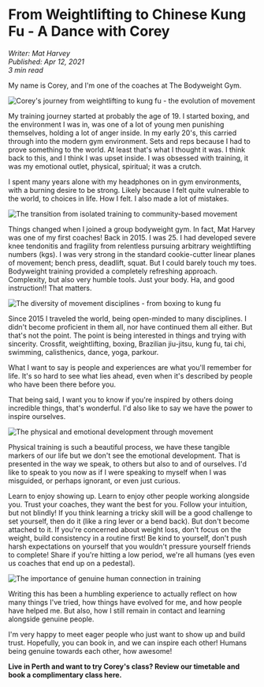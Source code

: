 # From Weightlifting to Chinese Kung Fu - A Dance with Corey

*Writer: Mat Harvey*  
*Published: Apr 12, 2021*  
*3 min read*

My name is Corey, and I'm one of the coaches at The Bodyweight Gym.

![Corey's journey from weightlifting to kung fu - the evolution of movement](/blogs/weightliftingtokungfu/7232a3_b127c5be4f9c4d66966a08ffb72b69c7~mv2.avif)

My training journey started at probably the age of 19. I started boxing, and the environment I was in, was one of a lot of young men punishing themselves, holding a lot of anger inside. In my early 20's, this carried through into the modern gym environment. Sets and reps because I had to prove something to the world. At least that's what I thought it was. I think back to this, and I think I was upset inside. I was obsessed with training, it was my emotional outlet, physical, spiritual; it was a crutch.

I spent many years alone with my headphones on in gym environments, with a burning desire to be strong. Likely because I felt quite vulnerable to the world, to choices in life. How I felt. I also made a lot of mistakes.

![The transition from isolated training to community-based movement](/blogs/weightliftingtokungfu/7232a3_fc5fe95fcb6c4e289db32216a688d263~mv2.avif)

Things changed when I joined a group bodyweight gym. In fact, Mat Harvey was one of my first coaches! Back in 2015. I was 25. I had developed severe knee tendonitis and fragility from relentless pursuing arbitrary weightlifting numbers (kgs). I was very strong in the standard cookie-cutter linear planes of movement; bench press, deadlift, squat. But I could barely touch my toes. Bodyweight training provided a completely refreshing approach. Complexity, but also very humble tools. Just your body. Ha, and good instruction!! That matters.

![The diversity of movement disciplines - from boxing to kung fu](/blogs/weightliftingtokungfu/7232a3_9936d039668044c1b72f38442e2a68db~mv2.avif)

Since 2015 I traveled the world, being open-minded to many disciplines. I didn't become proficient in them all, nor have continued them all either. But that's not the point. The point is being interested in things and trying with sincerity. Crossfit, weightlifting, boxing, Brazilian jiu-jitsu, kung fu, tai chi, swimming, calisthenics, dance, yoga, parkour.

What I want to say is people and experiences are what you'll remember for life. It's so hard to see what lies ahead, even when it's described by people who have been there before you.

That being said, I want you to know if you're inspired by others doing incredible things, that's wonderful. I'd also like to say we have the power to inspire ourselves.

![The physical and emotional development through movement](/blogs/weightliftingtokungfu/7232a3_a84400a71a0d44a19618ab82b5e834b3~mv2.avif)

Physical training is such a beautiful process, we have these tangible markers of our life but we don't see the emotional development. That is presented in the way we speak, to others but also to and of ourselves. I'd like to speak to you now as if I were speaking to myself when I was misguided, or perhaps ignorant, or even just curious.

Learn to enjoy showing up. Learn to enjoy other people working alongside you. Trust your coaches, they want the best for you. Follow your intuition, but not blindly! If you think learning a tricky skill will be a good challenge to set yourself, then do it (like a ring lever or a bend back). But don't become attached to it. If you're concerned about weight loss, don't focus on the weight, build consistency in a routine first! Be kind to yourself, don't push harsh expectations on yourself that you wouldn't pressure yourself friends to complete! Share if you're hitting a low period, we're all humans (yes even us coaches that end up on a pedestal).

![The importance of genuine human connection in training](/blogs/weightliftingtokungfu/7232a3_44ca8f193d654fbdafd28373b144a57b~mv2.avif)

Writing this has been a humbling experience to actually reflect on how many things I've tried, how things have evolved for me, and how people have helped me. But also, how I still remain in contact and learning alongside genuine people.

I'm very happy to meet eager people who just want to show up and build trust. Hopefully, you can book in, and we can inspire each other! Humans being genuine towards each other, how awesome!

**Live in Perth and want to try Corey's class? Review our timetable and book a complimentary class here.** 
